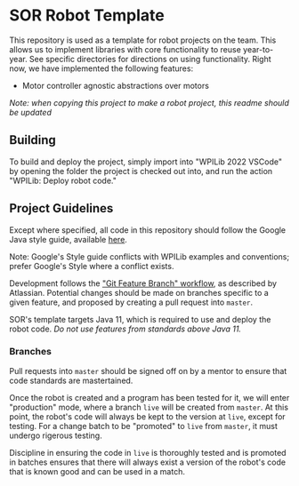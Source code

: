 # SOR Robot Template

This repository is used as a template for robot projects on the team. This 
allows us to implement libraries with core functionality to reuse year-to-year.
See specific directories for directions on using functionality. Right now, we
have implemented the following features:

 * Motor controller agnostic abstractions over motors

*Note: when copying this project to make a robot project, this readme should be
updated*

## Building

To build and deploy the project, simply import into "WPILib 2022 VSCode" by
opening the folder the project is checked out into, and run the action 
"WPILib: Deploy robot code." 

## Project Guidelines

Except where specified, all code in this repository should follow the Google
Java style guide, available 
[here](https://google.github.io/styleguide/javaguide.html).

Note: Google's Style guide conflicts with WPILib examples and conventions;
prefer Google's Style where a conflict exists.

Development follows the 
["Git Feature Branch" workflow](https://www.atlassian.com/git/tutorials/comparing-workflows/feature-branch-workflow), 
as described by Atlassian. Potential changes should be made on branches specific
to a given feature, and proposed by creating a pull request into `master`.

SOR's template targets Java 11, which is required to use and deploy the robot code.
*Do not use features from standards above Java 11.*

### Branches

Pull requests into `master` should be signed off on by a mentor to ensure that
code standards are mastertained.

Once the robot is created and a program has been tested for it, we will enter
"production" mode, where a branch `live` will be created from `master`. At this
point, the robot's code will always be kept to the version at `live`, except
for testing. For a change batch to be "promoted" to `live` from `master`, it
must undergo rigerous testing. 

Discipline in ensuring the code in `live` is thoroughly tested and is promoted
in batches ensures that there will always exist a version of the robot's code
that is known good and can be used in a match.